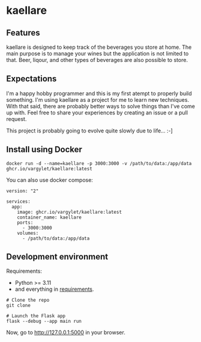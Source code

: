 # kaellare

## Features
kaellare is designed to keep track of the beverages you store at home. The main purpose is to manage your wines but the application is not limited to that. Beer, liqour, and other types of beverages are also possible to store.

## Expectations
I'm a happy hobby programmer and this is my first atempt to properly build something. I'm using kaellare as a project for me to learn new techniques. With that said, there are probably better ways to solve things than I've come up with. Feel free to share your experiences by creating an issue or a pull request.

This project is probably going to evolve quite slowly due to life... :-]

## Install using Docker
```
docker run -d --name=kaellare -p 3000:3000 -v /path/to/data:/app/data ghcr.io/vargylet/kaellare:latest
```

You can also use docker compose:
```
version: "2"

services:
  app:
    image: ghcr.io/vargylet/kaellare:latest
    container_name: kaellare
    ports:
      - 3000:3000
    volumes:
      - /path/to/data:/app/data
```
## Development environment
Requirements:
- Python >= 3.11
- and everything in [requirements](requirements.txt).

```
# Clone the repo
git clone

# Launch the Flask app
flask --debug --app main run
```

Now, go to http://127.0.0.1:5000 in your browser.
